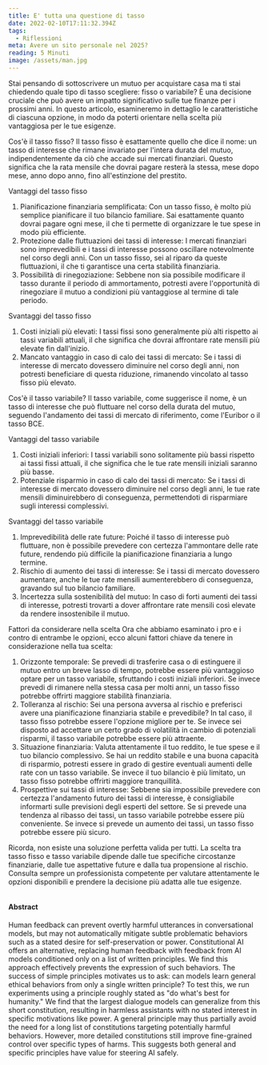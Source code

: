 ```yaml
---
title: E' tutta una questione di tasso
date: 2022-02-10T17:11:32.394Z
tags:
  - Riflessioni
meta: Avere un sito personale nel 2025?
reading: 5 Minuti
image: /assets/man.jpg
---
```



Stai pensando di sottoscrivere un mutuo per acquistare casa ma ti stai chiedendo quale tipo di tasso scegliere: fisso o variabile? È una decisione cruciale che può avere un impatto significativo sulle tue finanze per i prossimi anni. In questo articolo, esamineremo in dettaglio le caratteristiche di ciascuna opzione, in modo da poterti orientare nella scelta più vantaggiosa per le tue esigenze.

Cos'è il tasso fisso?
Il tasso fisso è esattamente quello che dice il nome: un tasso di interesse che rimane invariato per l'intera durata del mutuo, indipendentemente da ciò che accade sui mercati finanziari. Questo significa che la rata mensile che dovrai pagare resterà la stessa, mese dopo mese, anno dopo anno, fino all'estinzione del prestito.

Vantaggi del tasso fisso

1. Pianificazione finanziaria semplificata: Con un tasso fisso, è molto più semplice pianificare il tuo bilancio familiare. Sai esattamente quanto dovrai pagare ogni mese, il che ti permette di organizzare le tue spese in modo più efficiente.
2. Protezione dalle fluttuazioni dei tassi di interesse: I mercati finanziari sono imprevedibili e i tassi di interesse possono oscillare notevolmente nel corso degli anni. Con un tasso fisso, sei al riparo da queste fluttuazioni, il che ti garantisce una certa stabilità finanziaria.
3. Possibilità di rinegoziazione: Sebbene non sia possibile modificare il tasso durante il periodo di ammortamento, potresti avere l'opportunità di rinegoziare il mutuo a condizioni più vantaggiose al termine di tale periodo.

Svantaggi del tasso fisso

1. Costi iniziali più elevati: I tassi fissi sono generalmente più alti rispetto ai tassi variabili attuali, il che significa che dovrai affrontare rate mensili più elevate fin dall'inizio.
2. Mancato vantaggio in caso di calo dei tassi di mercato: Se i tassi di interesse di mercato dovessero diminuire nel corso degli anni, non potresti beneficiare di questa riduzione, rimanendo vincolato al tasso fisso più elevato.

Cos'è il tasso variabile?
Il tasso variabile, come suggerisce il nome, è un tasso di interesse che può fluttuare nel corso della durata del mutuo, seguendo l'andamento dei tassi di mercato di riferimento, come l'Euribor o il tasso BCE.

Vantaggi del tasso variabile

1. Costi iniziali inferiori: I tassi variabili sono solitamente più bassi rispetto ai tassi fissi attuali, il che significa che le tue rate mensili iniziali saranno più basse.
2. Potenziale risparmio in caso di calo dei tassi di mercato: Se i tassi di interesse di mercato dovessero diminuire nel corso degli anni, le tue rate mensili diminuirebbero di conseguenza, permettendoti di risparmiare sugli interessi complessivi.

Svantaggi del tasso variabile

1. Imprevedibilità delle rate future: Poiché il tasso di interesse può fluttuare, non è possibile prevedere con certezza l'ammontare delle rate future, rendendo più difficile la pianificazione finanziaria a lungo termine.
2. Rischio di aumento dei tassi di interesse: Se i tassi di mercato dovessero aumentare, anche le tue rate mensili aumenterebbero di conseguenza, gravando sul tuo bilancio familiare.
3. Incertezza sulla sostenibilità del mutuo: In caso di forti aumenti dei tassi di interesse, potresti trovarti a dover affrontare rate mensili così elevate da rendere insostenibile il mutuo.

Fattori da considerare nella scelta
Ora che abbiamo esaminato i pro e i contro di entrambe le opzioni, ecco alcuni fattori chiave da tenere in considerazione nella tua scelta:

1. Orizzonte temporale: Se prevedi di trasferire casa o di estinguere il mutuo entro un breve lasso di tempo, potrebbe essere più vantaggioso optare per un tasso variabile, sfruttando i costi iniziali inferiori. Se invece prevedi di rimanere nella stessa casa per molti anni, un tasso fisso potrebbe offrirti maggiore stabilità finanziaria.
2. Tolleranza al rischio: Sei una persona avversa al rischio e preferisci avere una pianificazione finanziaria stabile e prevedibile? In tal caso, il tasso fisso potrebbe essere l'opzione migliore per te. Se invece sei disposto ad accettare un certo grado di volatilità in cambio di potenziali risparmi, il tasso variabile potrebbe essere più attraente.
3. Situazione finanziaria: Valuta attentamente il tuo reddito, le tue spese e il tuo bilancio complessivo. Se hai un reddito stabile e una buona capacità di risparmio, potresti essere in grado di gestire eventuali aumenti delle rate con un tasso variabile. Se invece il tuo bilancio è più limitato, un tasso fisso potrebbe offrirti maggiore tranquillità.
4. Prospettive sui tassi di interesse: Sebbene sia impossibile prevedere con certezza l'andamento futuro dei tassi di interesse, è consigliabile informarti sulle previsioni degli esperti del settore. Se si prevede una tendenza al ribasso dei tassi, un tasso variabile potrebbe essere più conveniente. Se invece si prevede un aumento dei tassi, un tasso fisso potrebbe essere più sicuro.

Ricorda, non esiste una soluzione perfetta valida per tutti. La scelta tra tasso fisso e tasso variabile dipende dalle tue specifiche circostanze finanziarie, dalle tue aspettative future e dalla tua propensione al rischio. Consulta sempre un professionista competente per valutare attentamente le opzioni disponibili e prendere la decisione più adatta alle tue esigenze.

![]()

<!--EndFragment-->

<!--StartFragment-->

#### Abstract

Human feedback can prevent overtly harmful utterances in conversational models, but may not automatically mitigate subtle problematic behaviors such as a stated desire for self-preservation or power. Constitutional AI offers an alternative, replacing human feedback with feedback from AI models conditioned only on a list of written principles. We find this approach effectively prevents the expression of such behaviors. The success of simple principles motivates us to ask: can models learn general ethical behaviors from only a single written principle? To test this, we run experiments using a principle roughly stated as "do what's best for humanity." We find that the largest dialogue models can generalize from this short constitution, resulting in harmless assistants with no stated interest in specific motivations like power. A general principle may thus partially avoid the need for a long list of constitutions targeting potentially harmful behaviors. However, more detailed constitutions still improve fine-grained control over specific types of harms. This suggests both general and specific principles have value for steering AI safely.

<!--EndFragment-->